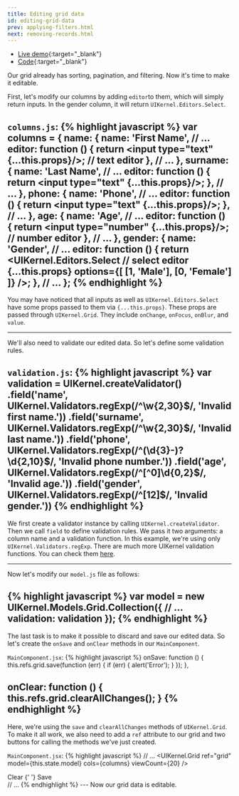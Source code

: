 ```yaml
---
title: Editing grid data
id: editing-grid-data
prev: applying-filters.html
next: removing-records.html
---
```

* [Live demo](/examples/editing-grid-data/){:target="_blank"}
* [Code]({{site.github}}_site/examples/editing-grid-data){:target="_blank"}

Our grid already has sorting, pagination, and filtering. Now it's time to make it editable.

First, let's modify our columns by adding `editor`to them, which will simply return inputs.
In the gender column, it will return `UIKernel.Editors.Select`.

`columns.js`:
{% highlight javascript %}
var columns = {
  name: {
    name: 'First Name',
    // ...
    editor: function () {
      return <input type="text" {...this.props}/>; // text editor
    },
    // ...
  },
  surname: {
    name: 'Last Name',
    // ...
    editor: function () {
      return <input type="text" {...this.props}/>;
    },
    // ...
  },
  phone: {
    name: 'Phone',
    // ...
    editor: function () {
      return <input type="text" {...this.props}/>;
    },
    // ...
  },
  age: {
    name: 'Age',
    // ...
    editor: function () {
      return <input type="number" {...this.props}/>; // number editor
    },
    // ...
  },
  gender: {
    name: 'Gender',
    // ...
    editor: function () {
      return <UIKernel.Editors.Select // select editor
        {...this.props}
        options={[
          [1, 'Male'],
          [0, 'Female']
        ]}
      />;
    },
    // ...
};
{% endhighlight %}
---
You may have noticed that all inputs as well as `UIKernel.Editors.Select` have some props passed to them via `{...this.props}`.
These props are passed through `UIKernel.Grid`. They include `onChange`, `onFocus`, `onBlur`, and `value`.

---
We'll also need to validate our edited data. So let's define some validation rules.

`validation.js`:
{% highlight javascript %}
var validation = UIKernel.createValidator()
  .field('name', UIKernel.Validators.regExp(/^\w{2,30}$/, 'Invalid first name.'))
  .field('surname', UIKernel.Validators.regExp(/^\w{2,30}$/, 'Invalid last name.'))
  .field('phone', UIKernel.Validators.regExp(/^(\d{3}-)?\d{2,10}$/, 'Invalid phone number.'))
  .field('age', UIKernel.Validators.regExp(/^[^0]\d{0,2}$/, 'Invalid age.'))
  .field('gender', UIKernel.Validators.regExp(/^[12]$/, 'Invalid gender.'))
{% endhighlight %}
---
We first create a validator instance by calling `UIKernel.createValidator`.
Then we call `field` to define validation rules. We pass it two arguments: a column name and a validation function.
In this example, we're using only `UIKernel.Validators.regExp`. There are much more UIKernel validation functions.
You can check them [here](validator.html).

---

Now let's modify our `model.js` file as follows:

{% highlight javascript %}
var model = new UIKernel.Models.Grid.Collection({
  // ...
  validation: validation
});
{% endhighlight %}
---

The last task is to make it possible to discard and save our edited data. So let's create the `onSave` and `onClear` methods in our `MainComponent`.

`MainComponent.jsx`:
{% highlight javascript %}
onSave: function () {
  this.refs.grid.save(function (err) {
    if (err) {
      alert('Error');
    }
  });
},

onClear: function () {
  this.refs.grid.clearAllChanges();
}
{% endhighlight %}
---
Here, we're using the `save` and `clearAllChanges` methods of `UIKernel.Grid`. To make it all work, we also need to add a `ref` attribute to our grid
and two buttons for calling the methods we've just created.

`MainComponent.jsx`:
{% highlight javascript %}
// ...
<UIKernel.Grid
  ref="grid"
  model={this.state.model}
  cols={columns}
  viewCount={20}
/>
<div className="panel-footer">
  <a className="btn btn-success" onClick={this.onClear}>Clear</a>
  {' '}
  <a className="btn btn-primary" onClick={this.onSave}>Save</a>
</div>
// ...
{% endhighlight %}
---
Now our grid data is editable.

